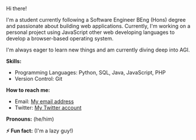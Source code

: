 Hi there!

I'm a student currently following a Software Engineer BEng (Hons) degree and passionate about building web applications.  Currently, I'm working on a personal project using JavaScript other web developing languages to develop a browser-based operating system. 

I'm always eager to learn new things and am currently diving deep into AGI.

**Skills:**

* Programming Languages:  Python, SQL, Java, JavaScript, PHP
* Version Control: Git


**How to reach me:**

* Email: [My email address](mailto:nadeeshafernando2020@gmail.com)
* Twitter: [My Twitter account](https://twitter.com/Nadeesh78909401)

**Pronouns:** (he/him)

**⚡ Fun fact:** (I'm a lazy guy!)

